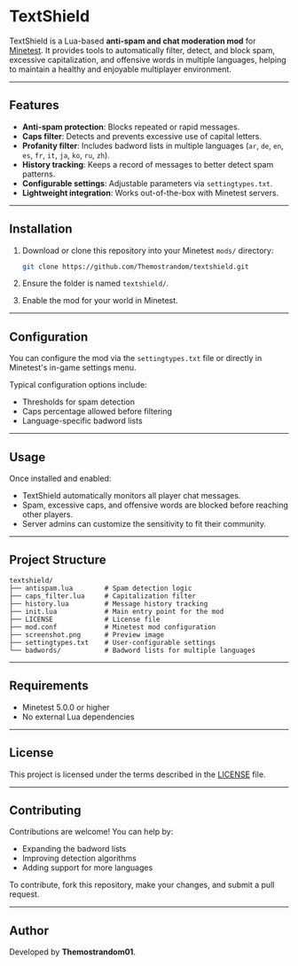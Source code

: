 # TextShield

TextShield is a Lua-based **anti-spam and chat moderation mod** for [Minetest](https://www.minetest.net/). It provides tools to automatically filter, detect, and block spam, excessive capitalization, and offensive words in multiple languages, helping to maintain a healthy and enjoyable multiplayer environment.

---

## Features

* **Anti-spam protection**: Blocks repeated or rapid messages.
* **Caps filter**: Detects and prevents excessive use of capital letters.
* **Profanity filter**: Includes badword lists in multiple languages (`ar`, `de`, `en`, `es`, `fr`, `it`, `ja`, `ko`, `ru`, `zh`).
* **History tracking**: Keeps a record of messages to better detect spam patterns.
* **Configurable settings**: Adjustable parameters via `settingtypes.txt`.
* **Lightweight integration**: Works out-of-the-box with Minetest servers.

---

## Installation

1. Download or clone this repository into your Minetest `mods/` directory:

   ```bash
   git clone https://github.com/Themostrandom/textshield.git
   ```

2. Ensure the folder is named `textshield/`.

3. Enable the mod for your world in Minetest.

---

## Configuration

You can configure the mod via the `settingtypes.txt` file or directly in Minetest's in-game settings menu.

Typical configuration options include:

* Thresholds for spam detection
* Caps percentage allowed before filtering
* Language-specific badword lists

---

## Usage

Once installed and enabled:

* TextShield automatically monitors all player chat messages.
* Spam, excessive caps, and offensive words are blocked before reaching other players.
* Server admins can customize the sensitivity to fit their community.

---

## Project Structure

```
textshield/
├── antispam.lua        # Spam detection logic
├── caps_filter.lua     # Capitalization filter
├── history.lua         # Message history tracking
├── init.lua            # Main entry point for the mod
├── LICENSE             # License file
├── mod.conf            # Minetest mod configuration
├── screenshot.png      # Preview image
├── settingtypes.txt    # User-configurable settings
└── badwords/           # Badword lists for multiple languages
```

---

## Requirements

* Minetest 5.0.0 or higher
* No external Lua dependencies

---

## License

This project is licensed under the terms described in the [LICENSE](https://github.com/Themostrandom/textshield/blob/main/LICENSE) file.

---

## Contributing

Contributions are welcome! You can help by:

* Expanding the badword lists
* Improving detection algorithms
* Adding support for more languages

To contribute, fork this repository, make your changes, and submit a pull request.

---

## Author

Developed by **Themostrandom01**.
